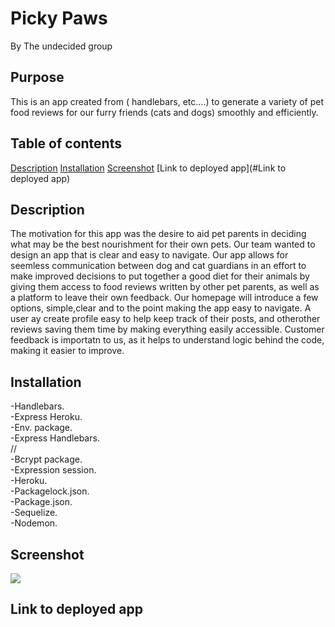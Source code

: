 # Picky Paws
<div>By The undecided group</div>

## Purpose
This is an app created from ( handlebars, etc....) to generate a variety of pet food reviews for our furry friends (cats and dogs) smoothly and efficiently.
## Table of contents
[Description](#description) 
[Installation](#installation)
[Screenshot](#Screenshot)
[Link to deployed app](#Link to deployed app)

## Description
The motivation for this app was the desire to aid pet parents in deciding what may be the best nourishment for their own pets. Our team wanted to design an app that is clear and easy to navigate. Our app allows for seemless communication between 
dog and cat guardians in an effort to make improved decisions to put together a good diet for their animals by giving them access to food reviews written by other pet parents, as well as a platform to leave their own feedback. 
Our homepage will introduce a few options, simple,clear and to the point making the app easy to navigate. A user ay create profile easy to help keep track of their posts, and otherother reviews saving them time by making everything easily accessible. Customer feedback is importatn to us, as it helps to understand logic behind the code, making it easier to improve.

## Installation
<div>-Handlebars. </div>
<div>-Express Heroku.<div>
<div>-Env. package.<div>
<div>-Express Handlebars.<div>
//<div>-Bcrypt package.<div>
<div>-Expression session.<div>
<div>-Heroku.<div>
<div>-Packagelock.json.</div>
<div>-Package.json.</div>
<div>-Sequelize. </div>
<div>-Nodemon.</div>


## Screenshot
![](./demoScreenshot.png)

## Link to deployed app 
